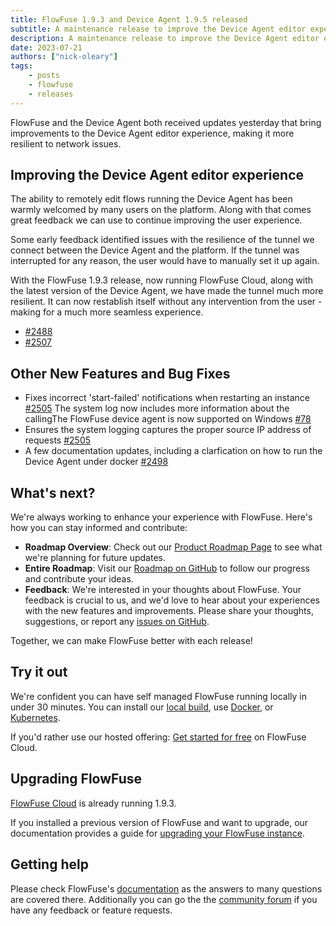 ```yaml
---
title: FlowFuse 1.9.3 and Device Agent 1.9.5 released
subtitle: A maintenance release to improve the Device Agent editor experience
description: A maintenance release to improve the Device Agent editor experience
date: 2023-07-21
authors: ["nick-oleary"]
tags:
    - posts
    - flowfuse
    - releases
---
```


FlowFuse and the Device Agent both received updates yesterday that bring improvements to the Device Agent editor experience, making it more resilient to network issues.

<!--more-->

## Improving the Device Agent editor experience

The ability to remotely edit flows running the Device Agent has been warmly welcomed by many users on the platform. Along with that comes great feedback we can use to continue improving the user experience.

Some early feedback identified issues with the resilience of the tunnel we connect between the Device Agent and the platform. If the tunnel was interrupted for any reason, the user would have to manually set it up again.

With the FlowFuse 1.9.3 release, now running FlowFuse Cloud, along with the latest version of the Device Agent, we have made the tunnel much more resilient. It can now restablish itself without any intervention from the user - making for a much more seamless experience.

 - [#2488](https://github.com/FlowFuse/flowforge/pull/2488)
 - [#2507](https://github.com/FlowFuse/flowforge/pull/2507)

## Other New Features and Bug Fixes

- Fixes incorrect 'start-failed' notifications when restarting an instance [#2505](https://github.com/FlowFuse/flowforge/pull/2505) The system log now includes more information about the callingThe FlowFuse device agent is now supported on Windows [#78](https://github.com/FlowFuse/device-agent/issues/78)
- Ensures the system logging captures the proper source IP address of requests [#2505](https://github.com/FlowFuse/flowforge/pull/2503)
- A few documentation updates, including a clarfication on how to run the Device Agent under docker [#2498](https://github.com/FlowFuse/flowforge/pull/2498)

## What's next?

We're always working to enhance your experience with FlowFuse. Here's how you can stay informed and contribute:

- **Roadmap Overview**: Check out our [Product Roadmap Page](/product/roadmap/) to see what we're planning for future updates.
- **Entire Roadmap**: Visit our [Roadmap on GitHub](https://github.com/orgs/FlowFuse/projects/5) to follow our progress and contribute your ideas.
- **Feedback**: We're interested in your thoughts about FlowFuse. Your feedback is crucial to us, and we'd love to hear about your experiences with the new features and improvements. Please share your thoughts, suggestions, or report any [issues on GitHub](https://github.com/FlowFuse/flowforge/issues/new/choose). 

Together, we can make FlowFuse better with each release!

## Try it out

We're confident you can have self managed FlowFuse running locally in under 30 minutes.
You can install our [local build](/docs/install/local/), use [Docker](/docs/install/docker/), or [Kubernetes](/docs/install/kubernetes/).

If you'd rather use our hosted offering: [Get started for free](https://app.flowforge.com/account/create) on FlowFuse Cloud.

## Upgrading FlowFuse

[FlowFuse Cloud](https://app.flowforge.com) is already running 1.9.3.

If you installed a previous version of FlowFuse and want to upgrade, our documentation provides a
guide for [upgrading your FlowFuse instance](/docs/upgrade/).

## Getting help

Please check FlowFuse's [documentation](/docs/) as the answers to many questions are covered there. Additionally you can go the the [community forum](https://community.flowfuse.com) if you have
any feedback or feature requests.
